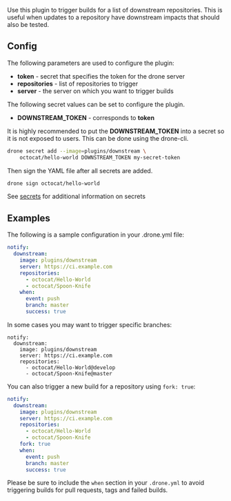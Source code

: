 Use this plugin to trigger builds for a list of downstream repositories. This
is useful when updates to a repository have downstream impacts that should also
be tested.

## Config

The following parameters are used to configure the plugin:

* **token** - secret that specifies the token for the drone server
* **repositories** - list of repositories to trigger
* **server** - the server on which you want to trigger builds

The following secret values can be set to configure the plugin.

* **DOWNSTREAM_TOKEN** - corresponds to **token**

It is highly recommended to put the **DOWNSTREAM_TOKEN** into a secret so it is
not exposed to users. This can be done using the drone-cli.

```bash
drone secret add --image=plugins/downstream \
    octocat/hello-world DOWNSTREAM_TOKEN my-secret-token
```

Then sign the YAML file after all secrets are added.

```bash
drone sign octocat/hello-world
```

See [secrets](http://readme.drone.io/0.5/usage/secrets/) for additional
information on secrets

## Examples

The following is a sample configuration in your .drone.yml file:

```yaml
notify:
  downstream:
    image: plugins/downstream
    server: https://ci.example.com
    repositories:
      - octocat/Hello-World
      - octocat/Spoon-Knife
    when:
      event: push
      branch: master
      success: true
```

In some cases you may want to trigger specific branches:

```
notify:
  downstream:
    image: plugins/downstream
    server: https://ci.example.com
    repositories:
      - octocat/Hello-World@develop
      - octocat/Spoon-Knife@master
```

You can also trigger a new build for a repository using `fork: true`:

```yaml
notify:
  downstream:
    image: plugins/downstream
    server: https://ci.example.com
    repositories:
      - octocat/Hello-World
      - octocat/Spoon-Knife
    fork: true
    when:
      event: push
      branch: master
      success: true
```

Please be sure to include the `when` section in your `.drone.yml` to avoid
triggering builds for pull requests, tags and failed builds. 
